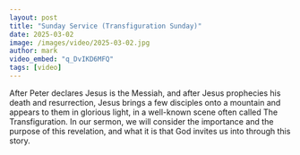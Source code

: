 ```yaml
---
layout: post
title: "Sunday Service (Transfiguration Sunday)"
date: 2025-03-02
image: /images/video/2025-03-02.jpg
author: mark
video_embed: "q_DvIKD6MFQ"
tags: [video]
---
```


After Peter declares Jesus is the Messiah, and after Jesus prophecies his death and resurrection, Jesus brings a few disciples onto a mountain and appears to them in glorious light, in a well-known scene often called The Transfiguration. In our sermon, we will consider the importance and the purpose of this revelation, and what it is that God invites us into through this story.